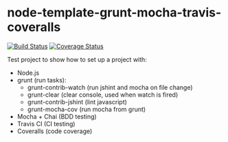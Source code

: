 node-template-grunt-mocha-travis-coveralls
==========
[![Build Status](https://travis-ci.org/alexlangberg/goldwasher.svg?branch=master)](https://travis-ci.org/alexlangberg/goldwasher)
[![Coverage Status](https://coveralls.io/repos/alexlangberg/goldwasher/badge.png?branch=master)](https://coveralls.io/r/alexlangberg/goldwasher?branch=master)

Test project to show how to set up a project with:

-	Node.js
-	grunt (run tasks):
	- grunt-contrib-watch (run jshint and mocha on file change)
	- grunt-clear (clear console, used when watch is fired)
	- grunt-contrib-jshint (lint javascript)
	- grunt-mocha-cov (run mocha from grunt)
-	Mocha + Chai (BDD testing)
-	Travis CI (CI testing)
- Coveralls (code coverage)